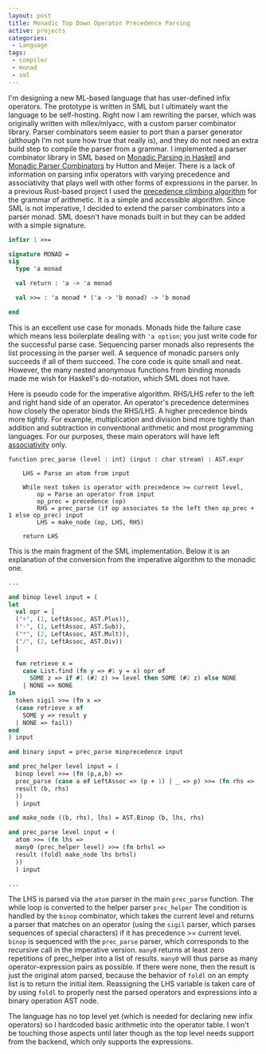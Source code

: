 ```yaml
---
layout: post
title: Monadic Top Down Operator Precedence Parsing
active: projects
categories:
 - Language
tags:
 - compiler
 - monad
 - sml
---
```


I'm designing a new ML-based language that has user-defined infix operators. 
The prototype is written in SML but I ultimately want the language to be self-hosting. 
Right now I am rewriting the parser, which was originally written with mllex/mlyacc, with a custom parser combinator library. 
Parser combinators seem easier to port than a parser generator (although I'm not sure how true that really is), and they do not need an extra build step to compile the parser from a grammar. 
I implemented a parser combinator library in SML based on [Monadic Parsing in Haskell](http://www.cs.nott.ac.uk/~pszgmh/pearl.pdf) and [Monadic Parser Combinators](http://www.cs.nott.ac.uk/~pszgmh/monparsing.pdf) by Hutton and Meijer. 
There is a lack of information on parsing infix operators with varying precedence and associativity that plays well with other forms of expressions in the parser. 
In a previous Rust-based project I used the [precedence climbing algorithm](https://en.wikipedia.org/wiki/Operator-precedence_parser#Precedence_climbing_method) for the grammar of arithmetic. 
It is a simple and accessible algorithm. 
Since SML is not imperative, I decided to extend the parser combinators into a parser monad. 
SML doesn't have monads built in but they can be added with a simple signature. 

```sml
infixr 1 >>=

signature MONAD =
sig
  type 'a monad

  val return : 'a -> 'a monad

  val >>= : 'a monad * ('a -> 'b monad) -> 'b monad

end
```

This is an excellent use case for monads. 
Monads hide the failure case which means less boilerplate dealing with ```'a option```; you just write code for the successful parse case. 
Sequencing parser monads also represents the list processing in the parser well. 
A sequence of monadic parsers only succeeds if all of them succeed. 
The core code is quite small and neat. 
However, the many nested anonymous functions from binding monads made me wish for Haskell's do-notation, which SML does not have. 

Here is pseudo code for the imperative algorithm. 
RHS/LHS refer to the left and right hand side of an operator. 
An operator's precedence determines how closely the operator binds the RHS/LHS. 
A higher precedence binds more tightly. 
For example, multiplication and division bind more tightly than addition and subtraction in conventional arithmetic and most programming languages. 
For our purposes, these main operators will have left [associativity](https://en.wikipedia.org/wiki/Operator_associativity) only. 

```
function prec_parse (level : int) (input : char stream) : AST.expr

	LHS = Parse an atom from input

	While next token is operator with precedence >= current level, 
		op = Parse an operator from input
		op_prec = precedence (op)
		RHS = prec_parse (if op associates to the left then op_prec + 1 else op_prec) input
		LHS = make_node (op, LHS, RHS)

	return LHS
```

This is the main fragment of the SML implementation. Below it is an explanation of the conversion from the imperative algorithm to the monadic one. 

```sml
...

and binop level input = (
let 
  val opr = [
  ("+", (1, LeftAssoc, AST.Plus)),
  ("-", (1, LeftAssoc, AST.Sub)),
  ("*", (2, LeftAssoc, AST.Mult)),
  ("/", (2, LeftAssoc, AST.Div))
  ]

  fun retrieve x = 
	case List.find (fn y => #1 y = x) opr of
	  SOME z => if #1 (#2 z) >= level then SOME (#2 z) else NONE
	| NONE => NONE
in
  token sigil >>= (fn x =>
  (case retrieve x of
	SOME y => result y
  | NONE => fail))
end
) input

and binary input = prec_parse minprecedence input

and prec_helper level input = (
  binop level >>= (fn (p,a,b) =>
  prec_parse (case a of LeftAssoc => (p + 1) | _ => p) >>= (fn rhs =>
  result (b, rhs)
  ))
  ) input

and make_node ((b, rhs), lhs) = AST.Binop (b, lhs, rhs)

and prec_parse level input = (
  atom >>= (fn lhs =>
  many0 (prec_helper level) >>= (fn brhsl =>
  result (foldl make_node lhs brhsl)
  ))
  ) input

...
```

The LHS is parsed via the ```atom``` parser in the main ```prec_parse``` function. 
The while loop is converted to the helper parser ```prec_helper```
The condition is handled by the ```binop``` combinator, which takes the current level and returns a parser that matches on an operator (using the ```sigil``` parser, which parses sequences of special characters) if it has precedence >= current level. 
```binop``` is sequenced with the ```prec_parse``` parser, which corresponds to the recursive call in the imperative version. 
```many0``` returns at least zero repetitions of prec_helper into a list of results. 
```many0``` will thus parse as many operator-expression pairs as possible. If there were none, then the result is just the original atom parsed, because the behavior of ```foldl``` on an empty list is to return the initial item. 
Reassigning the LHS variable is taken care of by using ```foldl``` to properly nest the parsed operators and expressions into a binary operation AST node. 

The language has no top level yet (which is needed for declaring new infix operators) so I hardcoded basic arithmetic into the operator table. 
I won't be touching those aspects until later though as the top level needs support from the backend, which only supports the expressions. 

